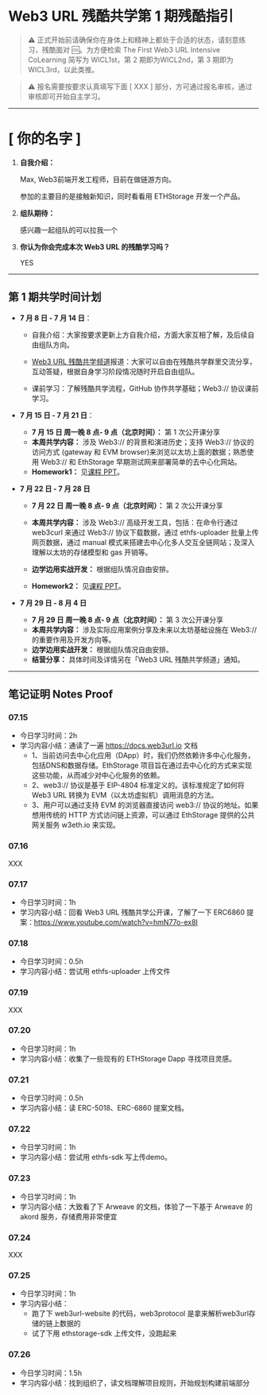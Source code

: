 # Web3 URL 残酷共学第 1 期残酷指引

> ⚠️ 正式开始前请确保你在身体上和精神上都处于合适的状态，请刻意练习，残酷面对 🆒。为方便检索 The First Web3 URL Intensive CoLearning 简写为 WICL1st，第 2 期即为WICL2nd，第 3 期即为 WICL3rd，以此类推。

> ⚠️ 报名需要按要求认真填写下面 [ XXX ] 部分，方可通过报名审核，通过审核即可开始自主学习。

---

# [ 你的名字 ]

1. **自我介绍：**

   Max, Web3前端开发工程师，目前在做链游方向。

   参加的主要目的是接触新知识，同时看看用 ETHStorage 开发一个产品。

2. **组队期待：**

   感兴趣一起组队的可以拉我一个

3. **你认为你会完成本次 Web3 URL 的残酷学习吗？**

   YES

---

## 第 1 期共学时间计划

- **7 月 8 日 - 7 月 14 日**：

  - 自我介绍：大家按要求更新上方自我介绍，方面大家互相了解，及后续自由组队方向。

  -  [Web3 URL 残酷共学频道](https://t.me/LXDAO/8748)报道：大家可以自由在残酷共学群里交流分享，互动答疑，根据自身学习阶段情况随时开启自由组队。

  - 课前学习：了解残酷共学流程，GitHub 协作共学基础；Web3:// 协议课前学习。

- **7 月 15 日 - 7 月 21 日**：

  - **7 月 15 日 周一晚 8 点- 9 点（北京时间）：** 第 1 次公开课分享
  - **本周共学内容：** 涉及 Web3://  的背景和演进历史；支持 Web3://  协议的访问方式 (gateway 和 EVM browser)来浏览以太坊上面的数据；熟悉使用 Web3://  和 EthStorage 早期测试网来部署简单的去中心化网站。
  - **Homework1：** 见[课程 PPT](https://docs.google.com/presentation/d/1egJUKJrjC9wjkmOF9sLBkTSwHpd6hl8FXkWehPW7kFk/edit#slide=id.g1754f50a55c_0_11)。

- **7 月 22 日 - 7 月 28 日**
  - **7 月 22 日 周一晚 8 点- 9 点（北京时间）：** 第 2 次公开课分享

  - **本周共学内容：** 涉及 Web3://  高级开发工具，包括：在命令行通过 web3curl 来通过 Web3://  协议下载数据，通过 ethfs-uploader 批量上传网页数据，通过 manual 模式来搭建去中心化多人交互全链网站；及深入理解以太坊的存储模型和 gas 开销等。
  - **边学边用实战开发：** 根据组队情况自由安排。
  - **Homework2：** 见[课程 PPT](https://docs.google.com/presentation/d/1egJUKJrjC9wjkmOF9sLBkTSwHpd6hl8FXkWehPW7kFk/edit#slide=id.g1754f50a55c_0_11)。

- **7 月 29 日 - 8 月 4 日**
  - **7 月 29 日 周一晚 8 点- 9 点（北京时间）：** 第 3 次公开课分享
  - **本周共学内容：** 涉及实际应用案例分享及未来以太坊基础设施在 Web3://  的重要作用及开发方向等。
  - **边学边用实战开发：** 根据组队情况自由安排。
  - **结营分享：** 具体时间及详情另在「Web3 URL 残酷共学频道」通知。

---

## 笔记证明 Notes Proof
<!-- Content_START --> 
### 07.15

- 今日学习时间：2h
- 学习内容小结：通读了一遍 https://docs.web3url.io 文档
  - 1、当前访问去中心化应用（DApp）时，我们仍然依赖许多中心化服务，包括DNS和数据存储。EthStorage 项目旨在通过去中心化的方式来实现这些功能，从而减少对中心化服务的依赖。
  - 2、web3:// 协议是基于 EIP-4804 标准定义的。该标准规定了如何将 Web3 URL 转换为 EVM（以太坊虚拟机）调用消息的方法。
  - 3、用户可以通过支持 EVM 的浏览器直接访问 web3:// 协议的地址。如果想用传统的 HTTP 方式访问链上资源，可以通过 EthStorage 提供的公共网关服务 w3eth.io 来实现。

### 07.16

XXX

### 07.17

- 今日学习时间：1h
- 学习内容小结：回看 Web3 URL 残酷共学公开课，了解了一下 ERC6860 提案：https://www.youtube.com/watch?v=hmN77o-ex8I

### 07.18

- 今日学习时间：0.5h
- 学习内容小结：尝试用 ethfs-uploader 上传文件

### 07.19

XXX

### 07.20

- 今日学习时间：1h
- 学习内容小结：收集了一些现有的 ETHStorage Dapp 寻找项目灵感。

### 07.21

- 今日学习时间：0.5h
- 学习内容小结：读 ERC-5018、ERC-6860 提案文档。

### 07.22

- 今日学习时间：1h
- 学习内容小结：尝试用 ethfs-sdk 写上传demo。

### 07.23

- 今日学习时间：1h
- 学习内容小结：大致看了下 Arweave 的文档，体验了一下基于 Arweave 的 akord 服务，存储费用非常便宜

### 07.24

XXX

### 07.25

- 今日学习时间：1h
- 学习内容小结：
   - 跑了下 web3url-website 的代码，web3protocol 是拿来解析web3url存储的链上数据的
   - 试了下用 ethstorage-sdk 上传文件，没跑起来
 
### 07.26

- 今日学习时间：1.5h
- 学习内容小结：找到组织了，读文档理解项目规则，开始规划构建前端部分
<!-- Content_END -->
